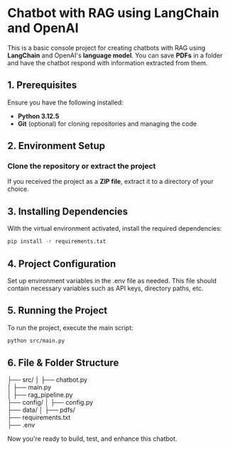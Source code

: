 # Chatbot with RAG using LangChain and OpenAI

This is a basic console project for creating chatbots with RAG using **LangChain** and OpenAI's **language model**. You can save **PDFs** in a folder and have the chatbot respond with information extracted from them.

## 1. Prerequisites

Ensure you have the following installed:

- **Python 3.12.5**
- **Git** (optional) for cloning repositories and managing the code

## 2. Environment Setup

### Clone the repository or extract the project
If you received the project as a **ZIP file**, extract it to a directory of your choice.

## 3. Installing Dependencies

With the virtual environment activated, install the required dependencies:

```bash
pip install -r requirements.txt
```

## 4. Project Configuration
Set up environment variables in the .env file as needed. This file should contain necessary variables such as API keys, directory paths, etc.

## 5. Running the Project
To run the project, execute the main script:

```bash
python src/main.py
```

## 6. File & Folder Structure

 ├── src/
 │   ├── chatbot.py    
 │   ├── main.py           
 │   ├── rag_pipeline.py   
 ├── config/
 │   ├── config.py          
 ├── data/
 │   ├── pdfs/              
 ├── requirements.txt        
 ├── .env                    

Now you're ready to build, test, and enhance this chatbot.
